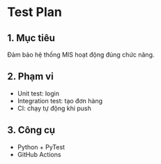 # Test Plan

## 1. Mục tiêu
Đảm bảo hệ thống MIS hoạt động đúng chức năng.

## 2. Phạm vi
- Unit test: login
- Integration test: tạo đơn hàng
- CI: chạy tự động khi push

## 3. Công cụ
- Python + PyTest
- GitHub Actions
